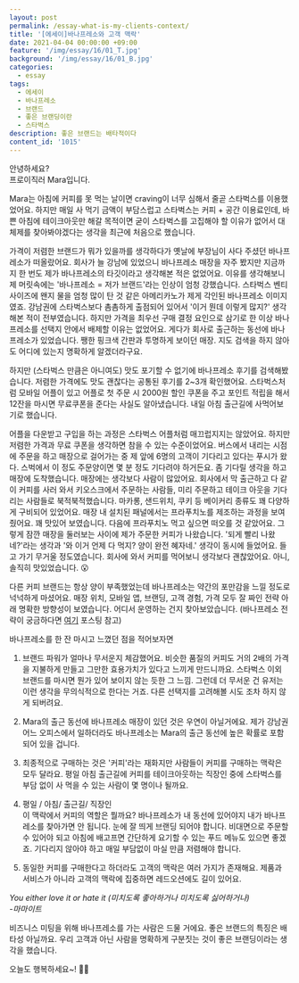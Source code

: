 ```yaml
---
layout: post
permalink: /essay-what-is-my-clients-context/
title: '[에세이]바나프레소와 고객 맥락'
date: 2021-04-04 00:00:00 +09:00
feature: '/img/essay/16/01_T.jpg'
background: '/img/essay/16/01_B.jpg'
categories:
  - essay
tags:
  - 에세이
  - 바나프레소
  - 브랜드
  - 좋은 브랜딩이란
  - 스타벅스
description: 좋은 브랜드는 배타적이다
content_id: '1015'
---
```


안녕하세요?<br>프로이직러 Mara입니다.

Mara는 아침에 커피를 못 먹는 날이면 craving이 너무 심해서 줄곧 스타벅스를 이용했었어요. 하지만 매일 사 먹기 금액이 부담스럽고 스타벅스는 커피 + 공간 이용료인데, 바쁜 아침에 테이크아웃만 해갈 목적이면 굳이 스타벅스를 고집해야 할 이유가 없어서 대체제를 찾아봐야겠다는 생각을 최근에 처음으로 했습니다.

가격이 저렴한 브랜드가 뭐가 있을까를 생각하다가 옛날에 부장님이 사다 주셨던 바나프레소가 떠올랐어요. 회사가 늘 강남에 있었으니 바나프레소 매장을 자주 봤지만 지금까지 한 번도 제가 바나프레소의 타깃이라고 생각해본 적은 없었어요. 이유를 생각해보니 제 머릿속에는 '바나프레소 = 저가 브랜드'라는 인상이 엄청 강했습니다. 스타벅스 벤티 사이즈에 왠지 물을 엄청 많이 탄 것 같은 아메리카노가 제게 각인된 바나프레소 이미지였죠. 강남권에 스타벅스보다 촘촘하게 출점되어 있어서 '이거 뭔데 이렇게 많지?' 생각해본 적이 전부였습니다. 하지만 가격을 최우선 구매 결정 요인으로 삼기로 한 이상 바나프레소를 선택지 안에서 배제할 이유는 없었어요. 게다가 회사로 출근하는 동선에 바나프레소가 있었습니다. 쨍한 핑크색 간판과 투명하게 보이던 매장. 지도 검색을 하지 않아도 어디에 있는지 명확하게 알겠더라구요.

하지만 (스타벅스 만큼은 아니여도) 맛도 포기할 수 없기에 바나프레소 후기를 검색해봤습니다. 저렴한 가격에도 맛도 괜찮다는 공통된 후기를 2~3개 확인했어요. 스타벅스처럼 모바일 어플이 있고 어플로 첫 주문 시 2000원 할인 쿠폰을 주고 포인트 적립을 해서 12잔을 마시면 무료쿠폰을 준다는 사실도 알아냈습니다. 내일 아침 출근길에 사먹어보기로 했습니다.

어플을 다운받고 구입을 하는 과정은 스타벅스 어플처럼 매끄럽지지는 않았어요. 하지만 저렴한 가격과 무료 쿠폰을 생각하면 참을 수 있는 수준이었어요. 버스에서 내리는 시점에 주문을 하고 매장으로 걸어가는 중 제 앞에 6명의 고객이 기다리고 있다는 푸시가 왔다. 스벅에서 이 정도 주문양이면 몇 분 정도 기다려야 하거든요. 좀 기다릴 생각을 하고 매장에 도착했습니다. 매장에는 생각보다 사람이 많았어요. 회사에서 막 출근하고 다 같이 커피를 사러 와서 키오스크에서 주문하는 사람들, 미리 주문하고 테이크 아웃을 기다리는 사람들로 북적북적했습니다. 마카롱, 샌드위치, 쿠키 등 베이커리 종류도 꽤 다양하게 구비되어 있었어요. 매장 내 설치된 패널에서는 프라푸치노를 제조하는 과정을 보여줬어요. 꽤 맛있어 보였습니다. 다음에 프라푸치노 먹고 싶으면 떠오를 것 같았어요. 그렇게 잠깐 매장을 둘러보는 사이에 제가 주문한 커피가 나왔습니다. '되게 빨리 나왔네?'라는 생각과 '와 이거 언제 다 먹지? 양이 완전 혜자네.' 생각이 동시에 들었어요. 들고 가기 무거울 정도였습니다. 회사에 와서 커피를 먹어보니 생각보다 괜찮았어요. 아니, 솔직히 맛있었습니다. 😮

다른 커피 브랜드는 항상 양이 부족했었는데 바나프레소는 약간의 포만감을 느낄 정도로 넉넉하게 마셨어요. 매장 위치, 모바일 앱, 브랜딩, 고객 경험, 가격 모두 잘 짜인 전략 아래 명확한 방향성이 보였습니다. 어디서 운영하는 건지 찾아보았습니다. (바나프레소 전략이 궁금하다면 [여기](https://yoonjongshin.com/archives/5113) 포스팅 참고)

바나프레소를 한 잔 마시고 느꼈던 점을 적어보자면

1. 브랜드 파워가 얼마나 무서운지 체감했어요. 비슷한 품질의 커피도 거의 2배의 가격을 지불하게 만들고 그만한 효용가치가 있다고 느끼게 만드니까요. 스타벅스 이외 브랜드를 마시면 뭔가 있어 보이지 않는 듯한 그 느낌. 그런데 더 무서운 건 유저는 이런 생각을 무의식적으로 한다는 거죠. 다른 선택지를 고려해볼 시도 조차 하지 않게 되버려요. 

2. Mara의 출근 동선에 바나프레소 매장이 있던 것은 우연이 아닐거에요. 제가 강남권 어느 오피스에서 일하더라도 바나프레소는 Mara의 출근 동선에 높은 확률로 포함되어 있을 겁니다.

3. 최종적으로 구매하는 것은 '커피'라는 재화지만 사람들이 커피를 구매하는 맥락은 모두 달라요. 평일 아침 출근길에 커피를 테이크아웃하는 직장인 중에 스타벅스를 부담 없이 사 먹을 수 있는 사람이 몇 명이나 될까요.

4. 평일 / 아침/ 출근길/ 직장인<br>
   이 맥락에서 커피의 역할은 뭘까요? 바나프레소가 내 동선에 있어야지 내가 바나프레소를 찾아가면 안 됩니다. 눈에 잘 띄게 브랜딩 되어야 합니다. 비대면으로 주문할 수 있어야 되고 아침에 배고프면 간단하게 요기할 수 있는 푸드 메뉴도 있으면 좋겠죠. 기다리지 않아야 하고 매일 부담없이 마실 만큼 저렴해야 합니다.

5. 동일한 커피를 구매한다고 하더라도 고객의 맥락은 여러 가지가 존재해요. 제품과 서비스가 아니라 고객의 맥락에 집중하면 레드오션에도 길이 있어요. 

*You either love it or hate it (미치도록 좋아하거나 미치도록 싫어하거나)*<br>
*-마마이트*

비즈니스 미팅을 위해 바나프레소를 가는 사람은 드물 거에요. 좋은 브랜드의 특징은 배타성 아닐까요. 우리 고객과 아닌 사람을 명확하게 구분짓는 것이 좋은 브랜딩이라는 생각을 했습니다. 

오늘도 행복하세요~! 🙋‍♀️
